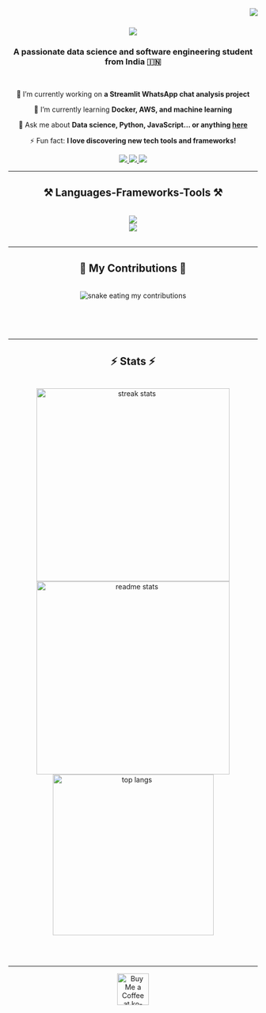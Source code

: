 <img align="right" src="https://visitor-badge.laobi.icu/badge?page_id=CodeWithKaushal.CodeWithKaushal" />

<h1 align="center">
    <img src="https://readme-typing-svg.herokuapp.com/?font=Righteous&size=35&center=true&vCenter=true&width=500&height=70&duration=4000&lines=Hi+There!+👋;+I'm+Kaushal!" />
</h1>

<h3 align="center">A passionate data science and software engineering student from India 🇮🇳</h3>

<br/>

<div align="center">
 
 🔭 I’m currently working on **a Streamlit WhatsApp chat analysis project**
 
 🌱 I’m currently learning **Docker, AWS, and machine learning**

💬 Ask me about **Data science, Python, JavaScript... or anything [here](https://github.com/CodeWithKaushal/CodeWithKaushal/issues)**

⚡ Fun fact: **I love discovering new tech tools and frameworks!**

</div>

<div align="center"> 
  <a href="mailto:divekarkaushal@gmail.com">
    <img src="https://img.shields.io/badge/Gmail-333333?style=for-the-badge&logo=gmail&logoColor=red" />
  </a>
  <a href="https://www.linkedin.com/in/divekarkaushal/" target="_blank">
    <img src="https://img.shields.io/badge/LinkedIn-0077B5?style=for-the-badge&logo=linkedin&logoColor=white" target="_blank" />
  </a>
  <a href="https://github.com/CodeWithKaushal" target="_blank">
     <img src="https://img.shields.io/badge/Portfolio-FF5722?style=for-the-badge&logo=github&logoColor=white" target="_blank" />
  </a>
</div>

<hr/>

<h2 align="center">⚒️ Languages-Frameworks-Tools ⚒️</h2>
<br/>
<div align="center">
    <img src="https://skillicons.dev/icons?i=python,javascript,html,css,react,nodejs,bootstrap,mui,git,github,aws,docker,streamlit" />
    <br>
    <img src="https://skillicons.dev/icons?i=firebase,mongodb,mysql,postgresql,vscode,figma,java,c,typescript,flask" /><br>
</div>

<br/>
<hr/>

<div align="center">
  <h2>🐍 My Contributions 🐍</h2>
  <br>
  <img alt="snake eating my contributions" src="https://raw.githubusercontent.com/CodeWithKaushal/output/github-contribution-grid-snake.svg" />
  
  <br/><br/><br/>
</div>

<hr/>

<h2 align="center">⚡ Stats ⚡</h2>
<br>
<div align="center">
  <img width=390 src="https://github-readme-streak-stats.herokuapp.com/?user=CodeWithKaushal&count_private=true&theme=react&border_radius=10" alt="streak stats"/>
  <img width=390 src="https://github-readme-stats.vercel.app/api?username=CodeWithKaushal&count_private=true&show_icons=true&theme=react&rank_icon=github&border_radius=10" alt="readme stats" />
  <br/>
  <img width=325 align="center" src="https://github-readme-stats.vercel.app/api/top-langs/?username=CodeWithKaushal&hide=HTML&langs_count=8&layout=compact&theme=react&border_radius=10&size_weight=0.5&count_weight=0.5&exclude_repo=github-readme-stats" alt="top langs" />
</div>

<br/><br/>

<hr/>

<div align="center">
<a href='https://ko-fi.com/V7V4RAK9C' target='_blank'><img height='64' style='border:0px;height:64px;' src='https://storage.ko-fi.com/cdn/kofi1.png?v=3' border='0' alt='Buy Me a Coffee at ko-fi.com' /></a>
</div>

<br/>
